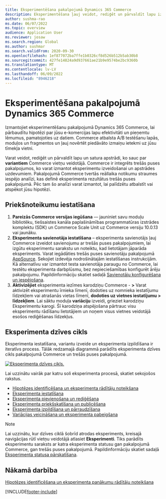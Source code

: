 ```yaml
---
title: Eksperimentēšana pakalpojumā Dynamics 365 Commerce
description: Eksperimentēšana ļauj veidot, rediģēt un pārvaldīt lapu izkārtojumu un satura apstrādi vietnes veidotājā. E-komercijas lapām un lapas entītijām ir iespējots nepārtraukts eksperimentēšanas atbalsts.
author: sushma-rao
ms.date: 06/07/2022
ms.topic: overview
audience: Application User
ms.reviewer: josaw
ms.search.region: Global
ms.author: sushmar
ms.search.validFrom: 2020-09-30
ms.openlocfilehash: 1ef877072ba7ffe1b0326cf8d526b512b5ab30b8
ms.sourcegitcommit: 427fe14824a9d937661ae21b9e9574be2bc9360b
ms.translationtype: MT
ms.contentlocale: lv-LV
ms.lasthandoff: 06/09/2022
ms.locfileid: "8946218"
---
```

# <a name="experimentation-in-dynamics-365-commerce"></a>Eksperimentēšana pakalpojumā Dynamics 365 Commerce
Izmantojiet eksperimentēšanu pakalpojumā Dynamics 365 Commerce, lai pārbaudītu hipotēzi par jūsu e-komercijas lapu efektivitāti un pieņemtu lēmumus, pamatojoties uz datiem. Commerce atbalsta A/B testēšanu lapās, moduļos un fragmentos un ļauj novērtēt piedāvāto izmaiņu ietekmi uz jūsu tīmekļa vietni.

Varat veidot, rediģēt un pārvaldīt lapu un satura apstrādi, ko sauc par **variantiem** Commerce vietņu veidotājā. Commerce ir integrēts trešās puses pakalpojumos, ko varat izmantot eksperimentu izveidošanai un apstrādes uzdevumiem. Pakalpojumā Commerce tvertās reāllaika notikumu straumes iespējo analīzi, kas definē eksperimenta rezultātus trešās puses pakalpojumā. Pēc tam šo analīzi varat izmantot, lai palīdzētu atbalstīt vai atspēkot jūsu hipotēzi.

## <a name="set-up-prerequisites"></a>Priekšnoteikumu iestatīšana

1. **Pareizās Commerce versijas iegūšana** — jauniniet savu moduļu bibliotēku, tiešsaistes kanāla paplašināmības programmatūras izstrādes komplektu (SDK) un Commerce Scale Unit uz Commerce versiju 10.0.13 vai jaunāku.
1. **Eksperimenta savienotāja iestatīšana** – eksperimenta savienotājs ļauj Commerce izveidot savienojumu ar trešās puses pakalpojumiem, lai izgūtu eksperimentu sarakstu un noteiktu, kad lietotājam jāparāda eksperiments. Varat iegādāties trešās puses savienotāju pakalpojumā [AppSource](https://appsource.microsoft.com). Sekojiet izdevēja nodrošinātajām iestatīšanas instrukcijām. Kā alternatīvu var izmantot testa savienotāja paraugu no Commerce, lai testētu eksperimenta darbplūsmu, bez nepieciešamības konfigurēt ārēju pakalpojumu. Papildinformāciju skatiet sadaļā [Savienotāju konfigurēšana un iespējošana](e-commerce-extensibility/connectors.md). 
1. **Aktivizējiet** eksperimenta iezīmes karodziņu Commerce - **\>** Varat aktivizēt eksperimentu īrnieka līmenī, dodoties uz nomnieka iestatījumu līdzekļiem vai atrašanās vietas līmenī, **dodoties uz vietnes iestatījumu \> līdzekļiem**. Lai sāktu moduļa **variāciju** izveidi, grieziet karodziņu Eksperimentu karogi. Šī karodziņa atspējošana pārtrauc visu eksperimentu rādīšanu lietotājiem un noņem visus vietnes veidotājā esošos rediģēšanas līdzekļus.
    
## <a name="experimentation-lifecycle"></a>Eksperimenta dzīves cikls

Eksperimenta iestatīšana, variantu izveide un eksperimenta izpildīšana ir iteratīvs process. Tālāk redzamajā diagrammā parādīts eksperimenta dzīves cikls pakalpojumā Commerce un trešās puses pakalpojumā. 

[ ![Eksperimenta dzīves cikls.](./media/experimentation_lifecycle.svg) ](./media/experimentation_lifecycle.svg#lightbox)

Lai uzzinātu vairāk par katru soli eksperimenta procesā, skatiet sekojošos rakstus.
- [Hipotēzes identificēšana un eksperimenta rādītāju noteikšana](experimentation-identify.md)
- [Eksperimenta iestatīšana](experimentation-setup.md)
- [Eksperimenta pievienošana un rediģēšana](experimentation-connect-edit.md)
- [Eksperimenta priekšskatīšana un publicēšana](experimentation-preview-publish.md)
- [Eksperimenta izpildīšana un pārraudzīšana](experimentation-run-monitor.md)
- [Variācijas veicināšana un eksperimenta pabeigšana](experimentation-review-complete.md)

> [!NOTE]
> Lai uzzinātu, kur dzīves ciklā šobrīd atrodas eksperiments, kreisajā navigācijas rūtī vietņu veidotājā atlasiet **Eksperimenti**. Tiks parādīts eksperimentu saraksts ar katra eksperimenta statusu gan pakalpojumā Commerce, gan trešās puses pakalpojumā. Papildinformāciju skatiet sadaļā [Eksperimenta statusa pārskatīšana](experimentation-status.md).

## <a name="next-step"></a>Nākamā darbība
[Hipotēzes identificēšana un eksperimenta panākumu rādītāju noteikšana](experimentation-identify.md) 


[!INCLUDE[footer-include](../includes/footer-banner.md)]
